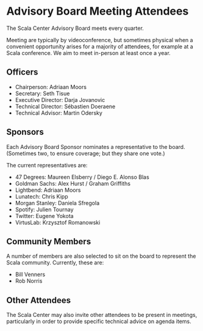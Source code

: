 # Advisory Board Meeting Attendees

The Scala Center Advisory Board meets every quarter.

Meeting are typically by videoconference, but sometimes physical when
a convenient opportunity arises for a majority of attendees, for
example at a Scala conference.  We aim to meet in-person at
least once a year.

## Officers

 - Chairperson: Adriaan Moors
 - Secretary: Seth Tisue
 - Executive Director: Darja Jovanovic
 - Technical Director: Sébastien Doeraene
 - Technical Advisor: Martin Odersky

## Sponsors

Each Advisory Board Sponsor nominates a representative to the board.
(Sometimes two, to ensure coverage; but they share one vote.)

The current representatives are:

 - 47 Degrees: Maureen Elsberry / Diego E. Alonso Blas
 - Goldman Sachs: Alex Hurst / Graham Griffiths
 - Lightbend: Adriaan Moors
 - Lunatech: Chris Kipp
 - Morgan Stanley: Daniela Sfregola
 - Spotify: Julien Tournay
 - Twitter: Eugene Yokota
 - VirtusLab: Krzysztof Romanowski

## Community Members

A number of members are also selected to sit on the board to represent the Scala
community. Currently, these are:

 - Bill Venners
 - Rob Norris

## Other Attendees

The Scala Center may also invite other attendees to be present in meetings,
particularly in order to provide specific technical advice on agenda items.
